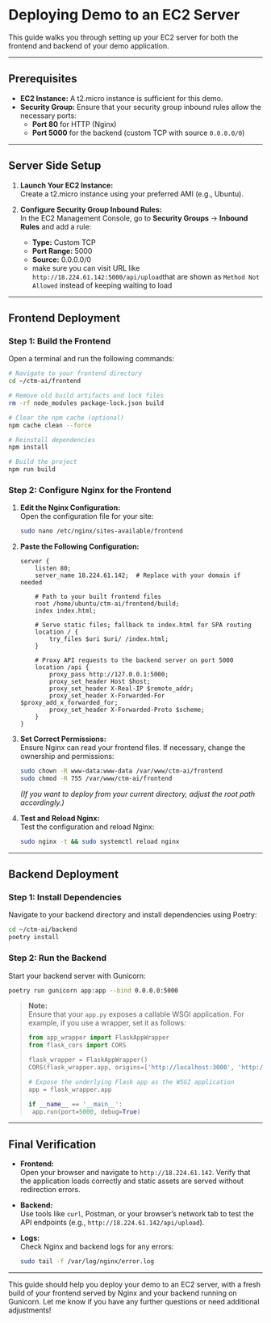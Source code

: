 # Deploying Demo to an EC2 Server

This guide walks you through setting up your EC2 server for both the frontend and backend of your demo application.

---

## Prerequisites

- **EC2 Instance:** A t2.micro instance is sufficient for this demo.
- **Security Group:** Ensure that your security group inbound rules allow the necessary ports:
  - **Port 80** for HTTP (Nginx)
  - **Port 5000** for the backend (custom TCP with source `0.0.0.0/0`)

---

## Server Side Setup

1. **Launch Your EC2 Instance:**  
   Create a t2.micro instance using your preferred AMI (e.g., Ubuntu).

2. **Configure Security Group Inbound Rules:**  
   In the EC2 Management Console, go to **Security Groups** → **Inbound Rules** and add a rule:
   - **Type:** Custom TCP  
   - **Port Range:** 5000  
   - **Source:** 0.0.0.0/0
   - make sure you can visit URL like `http://18.224.61.142:5000/api/upload`that are shown as `Method Not Allowed` instead of keeping waiting to load

---

## Frontend Deployment

### Step 1: Build the Frontend

Open a terminal and run the following commands:

```bash
# Navigate to your frontend directory
cd ~/ctm-ai/frontend

# Remove old build artifacts and lock files
rm -rf node_modules package-lock.json build

# Clear the npm cache (optional)
npm cache clean --force

# Reinstall dependencies
npm install

# Build the project
npm run build
```

### Step 2: Configure Nginx for the Frontend

1. **Edit the Nginx Configuration:**  
   Open the configuration file for your site:
   ```bash
   sudo nano /etc/nginx/sites-available/frontend
   ```
2. **Paste the Following Configuration:**

   ```nginx
   server {
       listen 80;
       server_name 18.224.61.142;  # Replace with your domain if needed

       # Path to your built frontend files
       root /home/ubuntu/ctm-ai/frontend/build;
       index index.html;

       # Serve static files; fallback to index.html for SPA routing
       location / {
           try_files $uri $uri/ /index.html;
       }

       # Proxy API requests to the backend server on port 5000
       location /api {
           proxy_pass http://127.0.0.1:5000;
           proxy_set_header Host $host;
           proxy_set_header X-Real-IP $remote_addr;
           proxy_set_header X-Forwarded-For $proxy_add_x_forwarded_for;
           proxy_set_header X-Forwarded-Proto $scheme;
       }
   }
   ```

3. **Set Correct Permissions:**  
   Ensure Nginx can read your frontend files. If necessary, change the ownership and permissions:
   ```bash
   sudo chown -R www-data:www-data /var/www/ctm-ai/frontend
   sudo chmod -R 755 /var/www/ctm-ai/frontend
   ```
   *(If you want to deploy from your current directory, adjust the root path accordingly.)*

4. **Test and Reload Nginx:**  
   Test the configuration and reload Nginx:
   ```bash
   sudo nginx -t && sudo systemctl reload nginx
   ```

---

## Backend Deployment

### Step 1: Install Dependencies

Navigate to your backend directory and install dependencies using Poetry:

```bash
cd ~/ctm-ai/backend
poetry install
```

### Step 2: Run the Backend

Start your backend server with Gunicorn:

```bash
poetry run gunicorn app:app --bind 0.0.0.0:5000
```

> **Note:**  
> Ensure that your `app.py` exposes a callable WSGI application. For example, if you use a wrapper, set it as follows:
>
> ```python
> from app_wrapper import FlaskAppWrapper
> from flask_cors import CORS
> 
> flask_wrapper = FlaskAppWrapper()
> CORS(flask_wrapper.app, origins=['http://localhost:3000', 'http://18.224.61.142'])
> 
> # Expose the underlying Flask app as the WSGI application
> app = flask_wrapper.app
> 
> if __name__ == '__main__':
>  app.run(port=5000, debug=True)
> ```

---

## Final Verification

- **Frontend:**  
  Open your browser and navigate to `http://18.224.61.142`. Verify that the application loads correctly and static assets are served without redirection errors.
  
- **Backend:**  
  Use tools like `curl`, Postman, or your browser’s network tab to test the API endpoints (e.g., `http://18.224.61.142/api/upload`).

- **Logs:**  
  Check Nginx and backend logs for any errors:
  ```bash
  sudo tail -f /var/log/nginx/error.log
  ```

---

This guide should help you deploy your demo to an EC2 server, with a fresh build of your frontend served by Nginx and your backend running on Gunicorn. Let me know if you have any further questions or need additional adjustments!